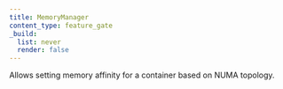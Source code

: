 ```yaml
---
title: MemoryManager
content_type: feature_gate
_build:
  list: never
  render: false
---
```

Allows setting memory affinity for a container based on
NUMA topology.
